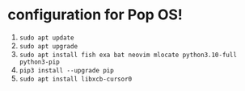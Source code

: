 # configuration for Pop OS!

1. `sudo apt update`
2. `sudo apt upgrade`
3. `sudo apt install fish exa bat neovim mlocate python3.10-full python3-pip`
4. `pip3 install --upgrade pip`
5. `sudo apt install libxcb-cursor0`
